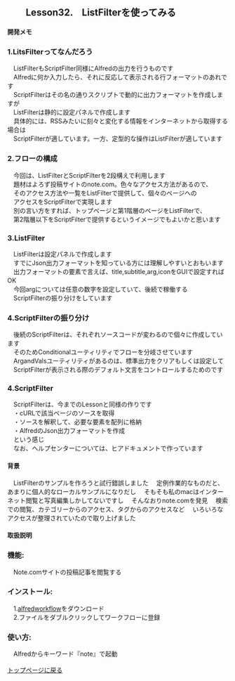 ## 　　Lesson32.　ListFilterを使ってみる
#### 開発メモ
### 1.LitsFilterってなんだろう
　ListFilterもScriptFilter同様にAlfredの出力を行うものです
<br>　Alfredに何か入力したら、それに反応して表示される行フォーマットのあれです
<br>　ScriptFilterはその名の通りスクリプトで動的に出力フォーマットを作成しますが
<br>　ListFilterは静的に設定パネルで作成します
<br>　具体的には、RSSみたいに刻々と変化する情報をインターネットから取得する場合は
<br>　ScriptFilterが適しています。一方、定型的な操作はListFilterが適しています
### 2.フローの構成
　今回は、ListFilterとScriptFilterを2段構えで利用します
<br>　題材はよろず投稿サイトのnote.com。色々なアクセス方法があるので、
<br>　そのアクセス方法や一覧をListFilterで提供して、個々のページへの
<br>　アクセスをScriptFilterで実現します
<br>　別の言い方をすれば、トップページと第1階層のページをListFilterで、
<br>　第2階層以下をScriptFilterで提供するというイメージでもよいかと思います
### 3.ListFilter
　ListFilterは設定パネルで作成します
<br>　すでにJson出力フォーマットを知っている方には理解しやすいとおもいます
<br>　出力フォーマットの要素で言えば、title,subtitle,arg,iconをGUIで設定すればOK　
<br>　今回argについては任意の数字を設定していて、後続で稼働する
<br>　ScriptFilterの振り分けをしています
### 4.ScriptFilterの振り分け
　後続のScriptFilterは、それぞれソースコードが変わるので個々に作成しています
<br>　そのためConditionalユーティリティでフローを分岐させています
<br>　ArgandValsユーティリティがあるのは、標準出力をクリアもしくは設定して
<br>　ScriptFilterが表示される際のデフォルト文言をコントロールするためのです
### 4.ScriptFilter
　ScriptFilterは、今までのLessonと同様の作りです
<br>　・cURLで該当ページのソースを取得
<br>　・ソースを解釈して、必要な要素を配列に格納
<br>　・AlfredのJson出力フォーマットを作成
<br>　という感じ
<br>　なお、ヘルプセンターについては、ヒアドキュメントで作っています
#### 背景
　ListFilterのサンプルを作ろうと試行錯誤しました
　定例作業的なものだと、あまりに個人的なローカルサンプルになりだし
　そもそも私のmacはインターネット閲覧と写真編集しかしてないですし
　そんなおりnote.comを発見
　検索での閲覧、カテゴリーからのアクセス、タグからのアクセスなど
　いろいろなアクセスが整理されていたので取り上げました
#### 取扱説明
### 機能:
　Note.comサイトの投稿記事を閲覧する
### インストール:
　1.[alfredworkflow](https://github.com/KitanoTamotsu/noet/releases/download/1.0/note.com.alfredworkflow.zip)をダウンロード 
<br>　2.ファイルをダブルクリックしてワークフローに登録

### 使い方:
　Alfredからキーワード『note』で起動
<br>
<br>
[トップページに戻る](https://kitanotamotsu.github.io/)

